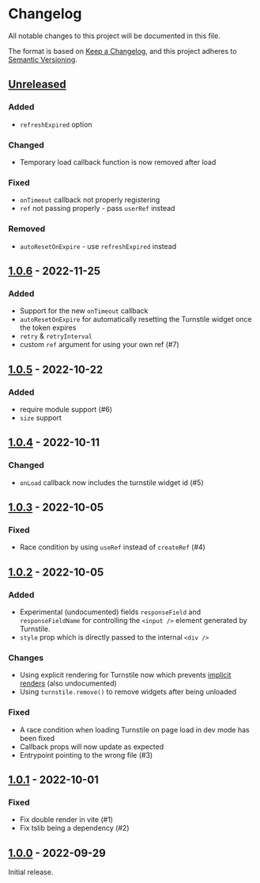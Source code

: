 # Changelog

All notable changes to this project will be documented in this file.

The format is based on [Keep a Changelog](https://keepachangelog.com/en/1.0.0/),
and this project adheres to [Semantic Versioning](https://semver.org/spec/v2.0.0.html).

## [Unreleased]

### Added

- `refreshExpired` option

### Changed

- Temporary load callback function is now removed after load

### Fixed

- `onTimeout` callback not properly registering
- `ref` not passing properly - pass `userRef` instead

### Removed

- `autoResetOnExpire` - use `refreshExpired` instead

## [1.0.6] - 2022-11-25

### Added

- Support for the new `onTimeout` callback
- `autoResetOnExpire` for automatically resetting the Turnstile widget once the token expires
- `retry` & `retryInterval`
- custom `ref` argument for using your own ref (#7)

## [1.0.5] - 2022-10-22

### Added

- require module support (#6)
- `size` support

## [1.0.4] - 2022-10-11

### Changed

- `onLoad` callback now includes the turnstile widget id (#5)

## [1.0.3] - 2022-10-05

### Fixed

- Race condition by using `useRef` instead of `createRef` (#4)

## [1.0.2] - 2022-10-05

### Added

- Experimental (undocumented) fields `responseField` and `responseFieldName` for controlling the `<input />` element generated by Turnstile.
- `style` prop which is directly passed to the internal `<div />`

### Changes

- Using explicit rendering for Turnstile now which prevents [implicit renders](https://developers.cloudflare.com/turnstile/get-started/client-side-rendering/#implicitly-render-the-turnstile-widget) (also undocumented)
- Using `turnstile.remove()` to remove widgets after being unloaded

### Fixed

- A race condition when loading Turnstile on page load in dev mode has been fixed
- Callback props will now update as expected
- Entrypoint pointing to the wrong file (#3)

## [1.0.1] - 2022-10-01

### Fixed

- Fix double render in vite (#1)
- Fix tslib being a dependency (#2)

## [1.0.0] - 2022-09-29

Initial release.

[unreleased]: https://github.com/Le0Developer/react-turnstile/compare/v1.0.6...HEAD
[1.0.6]: https://github.com/le0developer/react-turnstile/compare/v1.0.5...v1.0.6
[1.0.5]: https://github.com/le0developer/react-turnstile/compare/v1.0.4...v1.0.5
[1.0.4]: https://github.com/le0developer/react-turnstile/compare/v1.0.3...v1.0.4
[1.0.3]: https://github.com/le0developer/react-turnstile/compare/v1.0.2...v1.0.3
[1.0.2]: https://github.com/le0developer/react-turnstile/compare/v1.0.1...v1.0.2
[1.0.1]: https://github.com/le0developer/react-turnstile/compare/v1.0.0...v1.0.1
[1.0.0]: https://github.com/Le0Developer/react-turnstile/releases/tag/v1.0.0
